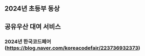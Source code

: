## 2024년 초등부 동상<br>
## 공유우산 대여 서비스 
### 2024년 한국코드페어(https://blog.naver.com/koreacodefair/223736932373) <br>

